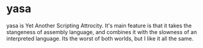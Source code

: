 # yasa

yasa is Yet Another Scripting Attrocity. It's main feature is that it takes the stangeness of assembly language, and combines it with the slowness of an interpreted language. Its the worst of both worlds, but I like it all the same.
